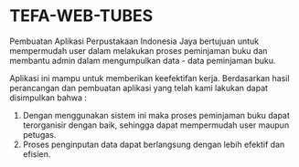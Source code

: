 # TEFA-WEB-TUBES
Pembuatan Aplikasi Perpustakaan Indonesia Jaya bertujuan untuk mempermudah user dalam melakukan proses peminjaman buku dan membantu admin dalam mengumpulkan data - data peminjaman buku.

Aplikasi ini mampu untuk memberikan keefektifan kerja. Berdasarkan hasil perancangan dan pembuatan aplikasi yang telah kami lakukan dapat disimpulkan bahwa :
1. Dengan menggunakan sistem ini maka proses peminjaman buku dapat terorganisir dengan baik, sehingga dapat mempermudah user maupun petugas.
2. Proses penginputan data dapat berlangsung dengan lebih efektif dan efisien.
